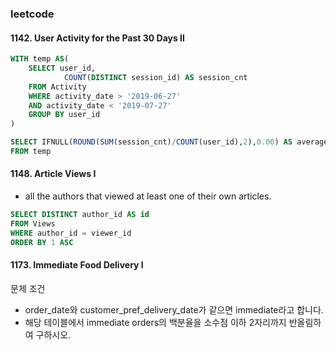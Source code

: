### leetcode 
#### 1142. User Activity for the Past 30 Days II

```sql
WITH temp AS(
    SELECT user_id, 
            COUNT(DISTINCT session_id) AS session_cnt 
    FROM Activity
    WHERE activity_date > '2019-06-27' 
    AND activity_date < '2019-07-27'
    GROUP BY user_id 
)

SELECT IFNULL(ROUND(SUM(session_cnt)/COUNT(user_id),2),0.00) AS average_sessions_per_user
FROM temp 
```

#### 1148. Article Views I
*  all the authors that viewed at least one of their own articles.

```sql
SELECT DISTINCT author_id AS id
FROM Views 
WHERE author_id = viewer_id
ORDER BY 1 ASC 
```

#### 1173. Immediate Food Delivery I
문제 조건 
* order_date와 customer_pref_delivery_date가 같으면 immediate라고 합니다. 
* 해당 테이블에서 immediate orders의 백분율을 소수점 이하 2자리까지 반올림하여 구하시오. 
```sql
```
